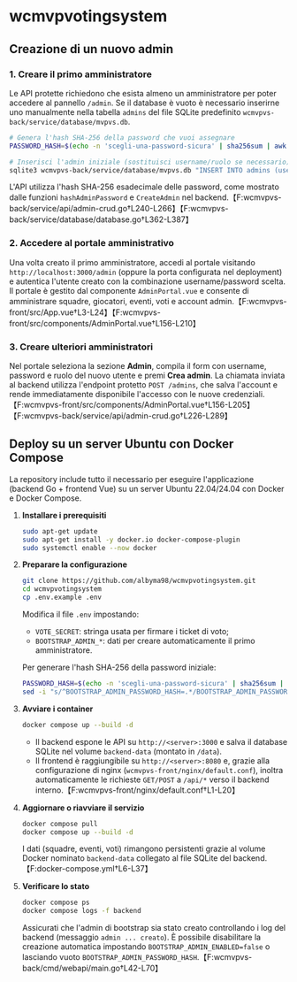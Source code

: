 # wcmvpvotingsystem

## Creazione di un nuovo admin

### 1. Creare il primo amministratore

Le API protette richiedono che esista almeno un amministratore per poter accedere al pannello `/admin`. Se il database è vuoto è necessario inserirne uno manualmente nella tabella `admins` del file SQLite predefinito `wcmvpvs-back/service/database/mvpvs.db`.

```bash
# Genera l'hash SHA-256 della password che vuoi assegnare
PASSWORD_HASH=$(echo -n 'scegli-una-password-sicura' | sha256sum | awk '{print $1}')

# Inserisci l'admin iniziale (sostituisci username/ruolo se necessario)
sqlite3 wcmvpvs-back/service/database/mvpvs.db "INSERT INTO admins (username, password_hash, role) VALUES ('admin', '$PASSWORD_HASH', 'superadmin');"
```

L'API utilizza l'hash SHA-256 esadecimale delle password, come mostrato dalle funzioni `hashAdminPassword` e `CreateAdmin` nel backend.【F:wcmvpvs-back/service/api/admin-crud.go†L240-L266】【F:wcmvpvs-back/service/database/database.go†L362-L387】

### 2. Accedere al portale amministrativo

Una volta creato il primo amministratore, accedi al portale visitando `http://localhost:3000/admin` (oppure la porta configurata nel deployment) e autentica l'utente creato con la combinazione username/password scelta. Il portale è gestito dal componente `AdminPortal.vue` e consente di amministrare squadre, giocatori, eventi, voti e account admin.【F:wcmvpvs-front/src/App.vue†L3-L24】【F:wcmvpvs-front/src/components/AdminPortal.vue†L156-L210】

### 3. Creare ulteriori amministratori

Nel portale seleziona la sezione **Admin**, compila il form con username, password e ruolo del nuovo utente e premi **Crea admin**. La chiamata inviata al backend utilizza l'endpoint protetto `POST /admins`, che salva l'account e rende immediatamente disponibile l'accesso con le nuove credenziali.【F:wcmvpvs-front/src/components/AdminPortal.vue†L156-L205】【F:wcmvpvs-back/service/api/admin-crud.go†L226-L289】

## Deploy su un server Ubuntu con Docker Compose

La repository include tutto il necessario per eseguire l'applicazione (backend Go + frontend Vue) su un server Ubuntu 22.04/24.04 con Docker e Docker Compose.

1. **Installare i prerequisiti**

   ```bash
   sudo apt-get update
   sudo apt-get install -y docker.io docker-compose-plugin
   sudo systemctl enable --now docker
   ```

2. **Preparare la configurazione**

   ```bash
   git clone https://github.com/albyma98/wcmvpvotingsystem.git
   cd wcmvpvotingsystem
   cp .env.example .env
   ```

   Modifica il file `.env` impostando:

   - `VOTE_SECRET`: stringa usata per firmare i ticket di voto;
   - `BOOTSTRAP_ADMIN_*`: dati per creare automaticamente il primo amministratore.

   Per generare l'hash SHA-256 della password iniziale:

   ```bash
   PASSWORD_HASH=$(echo -n 'scegli-una-password-sicura' | sha256sum | awk '{print $1}')
   sed -i "s/^BOOTSTRAP_ADMIN_PASSWORD_HASH=.*/BOOTSTRAP_ADMIN_PASSWORD_HASH=${PASSWORD_HASH}/" .env
   ```

3. **Avviare i container**

   ```bash
   docker compose up --build -d
   ```

   - Il backend espone le API su `http://<server>:3000` e salva il database SQLite nel volume `backend-data` (montato in `/data`).
   - Il frontend è raggiungibile su `http://<server>:8080` e, grazie alla configurazione di nginx (`wcmvpvs-front/nginx/default.conf`), inoltra automaticamente le richieste `GET/POST` a `/api/*` verso il backend interno.【F:wcmvpvs-front/nginx/default.conf†L1-L20】

4. **Aggiornare o riavviare il servizio**

   ```bash
   docker compose pull
   docker compose up --build -d
   ```

   I dati (squadre, eventi, voti) rimangono persistenti grazie al volume Docker nominato `backend-data` collegato al file SQLite del backend.【F:docker-compose.yml†L6-L37】

5. **Verificare lo stato**

   ```bash
   docker compose ps
   docker compose logs -f backend
   ```

   Assicurati che l'admin di bootstrap sia stato creato controllando i log del backend (messaggio `admin ... creato`). È possibile disabilitare la creazione automatica impostando `BOOTSTRAP_ADMIN_ENABLED=false` o lasciando vuoto `BOOTSTRAP_ADMIN_PASSWORD_HASH`.【F:wcmvpvs-back/cmd/webapi/main.go†L42-L70】
